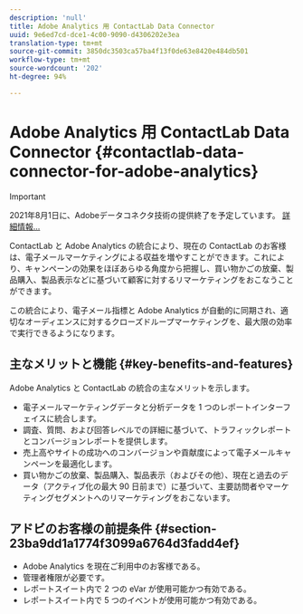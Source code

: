 ```yaml
---
description: 'null'
title: Adobe Analytics 用 ContactLab Data Connector
uuid: 9e6ed7cd-dce1-4c00-9090-d4306202e3ea
translation-type: tm+mt
source-git-commit: 3850dc3503ca57ba4f13f0de63e8420e484db501
workflow-type: tm+mt
source-wordcount: '202'
ht-degree: 94%

---
```



# Adobe Analytics 用 ContactLab Data Connector {#contactlab-data-connector-for-adobe-analytics}

>[!IMPORTANT]
>
>2021年8月1日に、Adobeデータコネクタ技術の提供終了を予定しています。 [詳細情報...](/help/import/data-connectors/data-connectors-eol.md)

ContactLab と Adobe Analytics の統合により、現在の ContactLab のお客様は、電子メールマーケティングによる収益を増やすことができます。これにより、キャンペーンの効果をほぼあらゆる角度から把握し、買い物かごの放棄、製品購入、製品表示などに基づいて顧客に対するリマーケティングをおこなうことができます。

この統合により、電子メール指標と Adobe Analytics が自動的に同期され、適切なオーディエンスに対するクローズドループマーケティングを、最大限の効率で実行できるようになります。

## 主なメリットと機能 {#key-benefits-and-features}

Adobe Analytics と ContactLab の統合の主なメリットを示します。

* 電子メールマーケティングデータと分析データを 1 つのレポートインターフェイスに統合します。
* 調査、質問、および回答レベルでの詳細に基づいて、トラフィックレポートとコンバージョンレポートを提供します。
* 売上高やサイトの成功へのコンバージョンや貢献度によって電子メールキャンペーンを最適化します。
* 買い物かごの放棄、製品購入、製品表示（およびその他）、現在と過去のデータ（アクティブ化の最大 90 日前まで）に基づいて、主要訪問者やマーケティングセグメントへのリマーケティングをおこないます。

## アドビのお客様の前提条件 {#section-23ba9dd1a1774f3099a6764d3fadd4ef}

* Adobe Analytics を現在ご利用中のお客様である。
* 管理者権限が必要です。
* レポートスイート内で 2 つの eVar が使用可能かつ有効である。
* レポートスイート内で 5 つのイベントが使用可能かつ有効である。
